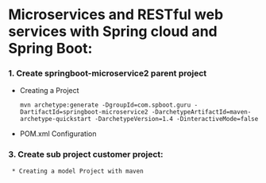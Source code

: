 # Microservices and RESTful web services with Spring cloud and Spring Boot: #

### 1. Create springboot-microservice2 parent project
* Creating a Project
     
     ```
     mvn archetype:generate -DgroupId=com.spboot.guru -DartifactId=springboot-microservice2 -DarchetypeArtifactId=maven-archetype-quickstart -DarchetypeVersion=1.4 -DinteractiveMode=false
     ```
* POM.xml Configuration
### 3. Create sub project customer project:
     * Creating a model Project with maven